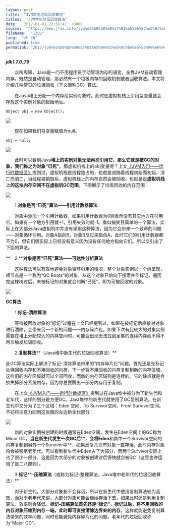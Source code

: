 ```yaml
---
layout: post
title:  "JVM常见垃圾回收算法"
title2:  "JVM常见垃圾回收算法"
date:   2017-01-01 23:56:41  +0800
source:  "https://www.jfox.info/jvm%e5%b8%b8%e8%a7%81%e5%9e%83%e5%9c%be%e5%9b%9e%e6%94%b6%e7%ae%97%e6%b3%95.html"
fileName:  "1301"
lang:  "zh_CN"
published: true
permalink: "2017/jvm%e5%b8%b8%e8%a7%81%e5%9e%83%e5%9c%be%e5%9b%9e%e6%94%b6%e7%ae%97%e6%b3%95.html"
---
```


***jdk1.7.0_79***

　　众所周知，Java是一门不用程序员手动管理内存的语言，全靠JVM自动管理内存，既然是自动管理，那必然有一个垃圾内存的回收机制或者回收算法。本文将介绍几种常见的垃圾回收（下文简称GC）算法。

　　在Java堆上分配一个内存给实例对象时，此时在虚拟机栈上引用型变量就会存放这个实例对象的起始地址。

    Object obj = new Object(); 

![](c7b2d44.png)

　　现在如果我们将变量赋值为null。

    obj = null;

![](652bbeb.png)

　　此时可以看到Java**堆上的实例对象无法再次引用它，那么它就是被GC的对象，我们称之为对象“已死”**。那虚拟机栈上的obj变量呢？上文[《](https://www.jfox.info/go.php?url=http://www.cnblogs.com/yulinfeng/p/7153391.html)[JVM入门——](https://www.jfox.info/go.php?url=http://www.cnblogs.com/yulinfeng/p/7153391.html)[运行时数据区》](https://www.jfox.info/go.php?url=http://www.cnblogs.com/yulinfeng/p/7153391.html)提到过，虚拟机栈是线程独占的，也就是说随着线程初始而初始，消亡而消亡，当线程被销毁后，虚拟机栈上的内存自然会被回收，也就是说**虚拟机栈上的这块内存空间不在虚拟机GC范围**。下图展示了垃圾回收的内存范围：

![](2c05ddd.png)

　　1.**对象是否“已死”算法——引用计数器算法**

　　对象中添加一个引用计数器，如果引用计数器为0则表示没有其它地方在引用它。如果有一个地方引用就+1，引用失效时就-1。看似搞笑且简单的一个算法，实际上在大部分Java虚拟机中并没有采用这种算法，因为它会带来一个致命的问题——对象循环引用。对象A指向B，对象B反过来指向A，此时它们的引用计数器都不为0，但它们俩实际上已经没有意义因为没有任何地方指向它们。所以又引出了下面的算法。

**　2.******对象是否“已死”算法——可达性分析算法****

　　这种算法可以有效地避免对象循环引用的情况，整个对象实例以一个树呈现，根节点是一个称为“GC Roots”的对象，从这个对象开始向下搜索并作标记，遍历完这棵树过后，未被标记的对象就会判断“已死”，即为可被回收的对象。

![](7902876.png)

**GC算法**

　　1.**标记–清除算法**

　　等待被回收对象的“标记”过程在上文已经提到过，如果在被标记后直接对对象进行清除，会带来另一个新的问题——内存碎片化。如果下次有比较大的对象实例需要在堆上分配较大的内存空间时，可能会出现无法找到足够的连续内存而不得不再次触发垃圾回收。

　　2.**复制算法****（Java堆中新生代的垃圾回收算法）**

此GC算法实际上解决了标记–清除算法带来的“内存碎片化”问题。首先还是先标记处待回收内存和不用回收的内存，下一步将不用回收的内存复制到新的内存区域，这样旧的内存区域就可以全部回收，而新的内存区域则是连续的。它的缺点就是会损失掉部分系统内存，因为你总要腾出一部分内存用于复制。

　　在上文[《JVM](https://www.jfox.info/go.php?url=http://www.cnblogs.com/yulinfeng/p/7153391.html)[入门——运行时数据区》](https://www.jfox.info/go.php?url=http://www.cnblogs.com/yulinfeng/p/7153391.html)提到过在Java堆中被分为了新生代和老年代，这样的划分是方便GC。Java堆中的新生代就使用了GC复制算法。在新生代中又分为了三个区域：Eden 空间、To Survivor空间、From Survivor空间。不妨将注意力回到这张图的左边新生代部分：

![](7838dea.png)

　　新的对象实例被创建的时候通常在Eden空间，发生在Eden空间上的GC称为Minor GC，**当在新生代发生一次GC后****，****会将Eden****和其中一个Survivor空间的内存复制到另外一个Survivor中**，如果反复几次有对象一直存活，此时内存对象将会被移至老年代。可以看到新生代中Eden占了大部分，而两个Survivor实际上占了很小一部分。这是因为大部分的对象被创建过后很快就会被GC（这里也许运用了是二八原则）。

　　3.**标记****–****压缩算法****（或称为标记-整理算法，Java堆中老年代的垃圾回收算法）**

　　对于新生代，大部分对象都不会存活，所以在新生代中使用复制算法较为高效，而对于老年代来讲，大部分对象可能会继续存活下去，如果此时还是利用复制算法，效率则会降低。**标记–压缩算法首先还是“标记”，标记过后，将不用回收的内存对象压缩到内存一端，此时即可直接清除边界处的内存**，这样就能避免复制算法带来的效率问题，同时也能避免内存碎片化的问题。老年代的垃圾回收称为“Major GC”。
